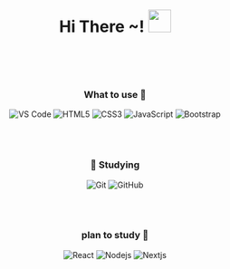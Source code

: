 
<div align=center>
 <h1 align='center'>Hi There ~! <img src="https://slackmojis.com/emojis/10521-meow_code/download" width="40px;" ></h1>

<br>
<Br>
<Br>

### What to use 👀
![VS Code](https://img.shields.io/badge/-VS%20Code-007ACC?style=flat-square&logo=visual-studio-code)
![HTML5](https://img.shields.io/badge/-HTML5-E34F26?style=flat-square&logo=html5&logoColor=white)
![CSS3](https://img.shields.io/badge/-CSS3-1572B6?style=flat-square&logo=css3)
![JavaScript](https://img.shields.io/badge/JavaScript-F7DF1E?logo=javascript&logoColor=black)
![Bootstrap](https://img.shields.io/badge/-Bootstrap-563D7C?style=flat-square&logo=bootstrap)

<Br>
<Br>


### 🤪 Studying
 ![Git](https://img.shields.io/badge/-Git-black?style=flat-square&logo=git)
 ![GitHub](https://img.shields.io/badge/-GitHub-181717?style=flat-square&logo=github)

<Br>
<Br>

### plan to study 🧐
![React](https://img.shields.io/badge/React-20232A?logo=react&logoColor=61DAFB)
![Nodejs](https://img.shields.io/badge/-Nodejs-black?style=flat-square&logo=Node.js)
![Nextjs](https://img.shields.io/badge/-Nextjs-black?style=flat-square&logo=Next.js)




</div>
